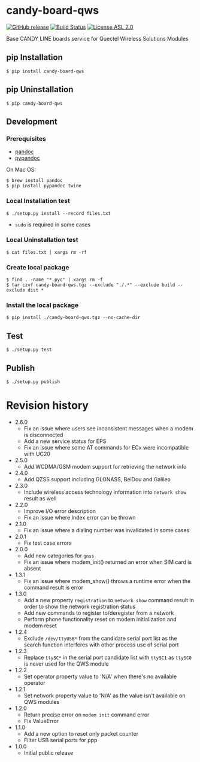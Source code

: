 # candy-board-qws

[![GitHub release](https://img.shields.io/github/release/CANDY-LINE/candy-board-qws.svg)](https://github.com/CANDY-LINE/candy-board-qws/releases/latest)
[![Build Status](https://travis-ci.org/CANDY-LINE/candy-board-qws.svg?branch=master)](https://travis-ci.org/CANDY-LINE/candy-board-qws)
[![License ASL 2.0](https://img.shields.io/github/license/CANDY-LINE/candy-board-qws.svg)](https://opensource.org/licenses/Apache-2.0)

Base CANDY LINE boards service for Quectel Wireless Solutions Modules

## pip Installation

```
$ pip install candy-board-qws
```

## pip Uninstallation

```
$ pip candy-board-qws
```

## Development

### Prerequisites

 * [pandoc](http://pandoc.org)
 * [pypandoc](https://pypi.python.org/pypi/pypandoc/1.2.0)

On Mac OS:

```
$ brew install pandoc
$ pip install pypandoc twine
```

### Local Installation test

```
$ ./setup.py install --record files.txt
```

 * `sudo` is required in some cases

### Local Uninstallation test

```
$ cat files.txt | xargs rm -rf
```

### Create local package

```
$ find . -name "*.pyc" | xargs rm -f
$ tar czvf candy-board-qws.tgz --exclude "./.*" --exclude build --exclude dist *
```

### Install the local package

```
$ pip install ./candy-board-qws.tgz --no-cache-dir
```

## Test

```
$ ./setup.py test
```

## Publish

```
$ ./setup.py publish
```

# Revision history
* 2.6.0
    - Fix an issue where users see inconsistent messages when a modem is disconnected
    - Add a new service status for EPS
    - Fix an issue where some AT commands for ECx were incompatible with UC20
* 2.5.0
    - Add WCDMA/GSM modem support for retrieving the network info
* 2.4.0
    - Add QZSS support including GLONASS, BeiDou and Galileo
* 2.3.0
    - Include wireless access technology information into `network show` result as well
* 2.2.0
    - Improve I/O error description
    - Fix an issue where Index error can be thrown
* 2.1.0
    - Fix an issue where a dialing number was invalidated in some cases
* 2.0.1
    - Fix test case errors
* 2.0.0
    - Add new categories for `gnss`
    - Fix an issue where modem_init() returned an error when SIM card is absent
* 1.3.1
    - Fix an issue where modem_show() throws a runtime error when the command result is error
* 1.3.0
    - Add a new property `registration` to `network show` command result in order to show the network registration status
    - Add new commands to register to/deregister from a network
    - Perform phone functionality reset on modem initialization and modem reset
* 1.2.4
    - Exclude `/dev/ttyUSB*` from the candidate serial port list as the search function interferes with other process use of serial port
* 1.2.3
    - Replace `ttySC*` in the serial port candidate list with `ttySC1` as `ttySC0` is never used for the QWS module
* 1.2.2
    - Set operator property value to 'N/A' when there's no available operator
* 1.2.1
    - Set network property value to 'N/A' as the value isn't available on QWS modules
* 1.2.0
    - Return precise error on `modem init` command error
    - Fix ValueError
* 1.1.0
    - Add a new option to reset only packet counter
    - Filter USB serial ports for ppp
* 1.0.0
    - Initial public release
